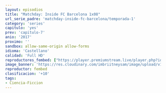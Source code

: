 ```yaml
---
layout: episodios
title: "Matchday: Inside FC Barcelona 1x08"
url_serie_padre: 'matchday-inside-fc-barcelona/temporada-1'
category: 'series'
capitulo: 'yes'
prev: 'capitulo-7'
anio: '2017'
proximo: ''
sandbox: allow-same-origin allow-forms
idioma: 'Castellano'
calidad: 'Full HD'
reproductores_fembed: ["https://player.premiumstream.live/player.php?id=NTMy&sub=https://sub.cuevana2.io/vtt-sub/sub7/Matchday-Inside.FC.Barcelona.S01E08.vtt","Castellano","https://feurl.com/v/0w54muld828l-8z","Castellano"]
image_banner: 'https://res.cloudinary.com/imbriitneysam/image/upload/v1546556402/gods-banner-min.jpg'
reproductor: fembed
clasificacion: '+10'
tags:
- Ciencia-Ficcion
---
```













